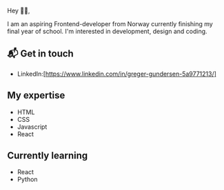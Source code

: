 Hey 👋🏻,

I am an aspiring Frontend-developer from Norway currently finishing my final year of school. I'm interested in development, design and coding.

## 📬 Get in touch
- LinkedIn:[https://www.linkedin.com/in/greger-gundersen-5a9771213/]

## My expertise
- HTML
- CSS
- Javascript
- React

## Currently learning
- React
- Python


<!---
GregerGundersen/GregerGundersen is a ✨ special ✨ repository because its `README.md` (this file) appears on your GitHub profile.
You can click the Preview link to take a look at your changes.
--->
